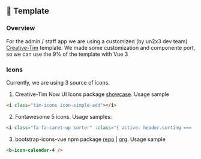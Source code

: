 ## 🎴 Template

### Overview
For the admin / staff app we are using a customized (by un2x3 dev team) [Creative-Tim](https://demos.creative-tim.com/vue-black-dashboard-pro/) template. We made
some customization and componente port, so we can use the 9% of the template with Vue 3

### Icons
Currently, we are using 3 source of icons.

1. Creative-Tim Now UI Icons package [showcase](https://demos.creative-tim.com/vue-black-dashboard-pro/#/components/icons). Usage sample
```html
<i class="tim-icons icon-simple-add"></i>
```

2. Fontawesome 5 icons. Usage samples:
```html
<i class="fa fa-caret-up sorter" :class="{ active: header.sorting === 'ASC' }"></i>
```

3. bootstrap-icons-vue npm package [repo](https://github.com/tommyip/bootstrap-icons-vue) | [org](https://icons.getbootstrap.com/). Usage sample
```html
<b-icon-calendar-4 />
```


